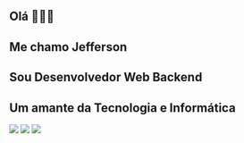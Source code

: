 ## Olá 👋👨‍💻
## Me chamo Jefferson
## Sou Desenvolvedor Web Backend
## Um amante da Tecnologia e Informática


<div>   
  <a href="https://instagram.com/good7produtora" target="_blank"><img src="https://img.shields.io/badge/-Instagram-%23E4405F?style=for-the-badge&logo=instagram&logoColor=white" target="_blank"></a>
  <a href="https://www.linkedin.com/in/jeffersonnamaral/" target="_blank"><img src="https://img.shields.io/badge/LinkedIn-0077B5?style=for-the-badge&logo=linkedin&logoColor=white" target="_blank"></a> 
  <a href = "mailto:goodprodutoradigital@gmail.com"><img src="https://img.shields.io/badge/-Gmail-%23333?style=for-the-badge&logo=gmail&logoColor=white" target="_blank"></a>
</div>
